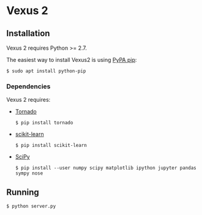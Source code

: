 # Vexus 2

## Installation

Vexus 2 requires Python >= 2.7.

The easiest way to install Vexus2 is using [PyPA pip](https://pip.pypa.io/):

`$ sudo apt install python-pip`

### Dependencies

Vexus 2 requires:

* [Tornado](http://www.tornadoweb.org)

    `$ pip install tornado`

* [scikit-learn](http://scikit-learn.org)

    `$ pip install scikit-learn`

* [SciPy](https://www.scipy.org)

    `$ pip install --user numpy scipy matplotlib ipython jupyter pandas sympy nose`

## Running

`$ python server.py`
